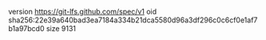 version https://git-lfs.github.com/spec/v1
oid sha256:22e39a640bad3ea7184a334b21dca5580d96a3df296c0c6cf0e1af7b1a97bcd0
size 9131
